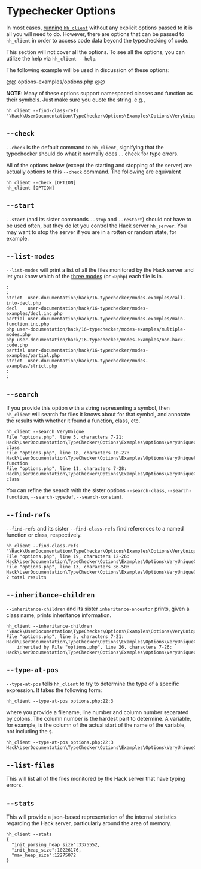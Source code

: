 # Typechecker Options

In most cases, [running `hh_client`](running.md) without any explicit options passed to it is all you will need to do. However, there are options that can be passed to `hh_client` in order to access code data beyond the typechecking of code.

This section will not cover all the options. To see all the options, you can utilize the help via `hh_client --help`.

The following example will be used in discussion of these options:

@@ options-examples/options.php @@

**NOTE**: Many of these options support namespaced classes and function as their symbols. Just make sure you quote the string. e.g.,

```
hh_client --find-class-refs "\Hack\UserDocumentation\TypeChecker\Options\Examples\Options\VeryUniqueClass"
```

## `--check`

`--check` is the default command to `hh_client`, signifying that the typechecker should do what it normally does ... check for type errors.

All of the options below (except the starting and stopping of the server) are actually options to this `--check` command. The following are equivalent

```
hh_client --check [OPTION]
hh_client [OPTION]
```

## `--start`

`--start` (and its sister commands `--stop` and `--restart`) should not have to be used often, but they do let you control the Hack server `hh_server`. You may want to stop the server if you are in a rotten or random state, for example.

## `--list-modes`

`--list-modes` will print a list of all the files monitored by the Hack server and let you know which of the [three modes](05-modes.md) (or `<?php`) each file is in.

```
:
:
strict  user-documentation/hack/16-typechecker/modes-examples/call-into-decl.php
decl    user-documentation/hack/16-typechecker/modes-examples/decl.inc.php
partial user-documentation/hack/16-typechecker/modes-examples/main-function.inc.php
php user-documentation/hack/16-typechecker/modes-examples/multiple-modes.php
php user-documentation/hack/16-typechecker/modes-examples/non-hack-code.php
partial user-documentation/hack/16-typechecker/modes-examples/partial.php
strict  user-documentation/hack/16-typechecker/modes-examples/strict.php
:
:
```

## `--search`

If you provide this option with a string representing a symbol, then `hh_client` will search for files it knows about for that symbol, and annotate the results with whether it found a function, class, etc.

```
hh_client --search VeryUnique
File "options.php", line 5, characters 7-21: Hack\UserDocumentation\TypeChecker\Options\Examples\Options\VeryUniqueClass, class
File "options.php", line 18, characters 10-27: Hack\UserDocumentation\TypeChecker\Options\Examples\Options\VeryUniqueFunction, function
File "options.php", line 11, characters 7-28: Hack\UserDocumentation\TypeChecker\Options\Examples\Options\VeryUniqueGenericClass, class
```

You can refine the search with the sister options `--search-class`, `--search-function`, `--search-typedef`, `--search-constant`.

## `--find-refs`

`--find-refs` and its sister `--find-class-refs` find references to a named function or class, respectively.

```
hh_client --find-class-refs "\Hack\UserDocumentation\TypeChecker\Options\Examples\Options\VeryUniqueClass"
File "options.php", line 19, characters 12-26: Hack\UserDocumentation\TypeChecker\Options\Examples\Options\VeryUniqueClass::__construct
File "options.php", line 13, characters 36-50: Hack\UserDocumentation\TypeChecker\Options\Examples\Options\VeryUniqueClass
2 total results
```

## `--inheritance-children`

`--inheritance-children` and its sister `inheritance-ancestor` prints, given a class name, prints inheritance information.

```
hh_client --inheritance-children "\Hack\UserDocumentation\TypeChecker\Options\Examples\Options\VeryUniqueClass"
File "options.php", line 5, characters 7-21: Hack\UserDocumentation\TypeChecker\Options\Examples\Options\VeryUniqueClass
    inherited by File "options.php", line 26, characters 7-26: Hack\UserDocumentation\TypeChecker\Options\Examples\Options\VeryUniqueClassChild
```

## `--type-at-pos`

`--type-at-pos` tells `hh_client` to try to determine the type of a specific expression. It takes the following form:

```
hh_client --type-at-pos options.php:22:3
```

where you provide a filename, line number and column number separated by colons. The column number is the hardest part to determine. A variable, for example, is the column of the actual start of the name of the variable, not including the `$`.

```
hh_client --type-at-pos options.php:22:3
Hack\UserDocumentation\TypeChecker\Options\Examples\Options\VeryUniqueGenericClass
```

## `--list-files`

This will list all of the files monitored by the Hack server that have typing errors.

## `--stats`

This will provide a json-based representation of the internal statistics regarding the Hack server, particularly around the area of memory.

```
hh_client --stats
{
  "init_parsing_heap_size":3375552,
  "init_heap_size":10226176,
  "max_heap_size":12275072
}
```
